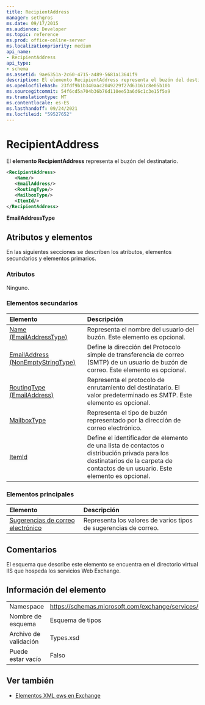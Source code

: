 ```yaml
---
title: RecipientAddress
manager: sethgros
ms.date: 09/17/2015
ms.audience: Developer
ms.topic: reference
ms.prod: office-online-server
ms.localizationpriority: medium
api_name:
- RecipientAddress
api_type:
- schema
ms.assetid: 9ae6351a-2c60-4715-a489-5681a13641f9
description: El elemento RecipientAddress representa el buzón del destinatario.
ms.openlocfilehash: 23fdf9b1b340aac2049229f27d63161c8e05b10b
ms.sourcegitcommit: 54f6cd5a704b36b76d110ee53a6d6c1c3e15f5a9
ms.translationtype: MT
ms.contentlocale: es-ES
ms.lasthandoff: 09/24/2021
ms.locfileid: "59527652"
---
```

# <a name="recipientaddress"></a>RecipientAddress

El **elemento RecipientAddress** representa el buzón del destinatario. 
  
```xml
<RecipientAddress>
   <Name/>
   <EmailAddress/>
   <RoutingType/>
   <MailboxType/>
   <ItemId/>
</RecipientAddress>
```

 **EmailAddressType**
## <a name="attributes-and-elements"></a>Atributos y elementos

En las siguientes secciones se describen los atributos, elementos secundarios y elementos primarios.
  
### <a name="attributes"></a>Atributos

Ninguno.
  
### <a name="child-elements"></a>Elementos secundarios

|**Elemento**|**Descripción**|
|:-----|:-----|
|[Name (EmailAddressType)](name-emailaddresstype.md) <br/> |Representa el nombre del usuario del buzón. Este elemento es opcional.  <br/> |
|[EmailAddress (NonEmptyStringType)](emailaddress-nonemptystringtype.md) <br/> |Define la dirección del Protocolo simple de transferencia de correo (SMTP) de un usuario de buzón de correo. Este elemento es opcional.  <br/> |
|[RoutingType (EmailAddress)](routingtype-emailaddress.md) <br/> |Representa el protocolo de enrutamiento del destinatario. El valor predeterminado es SMTP. Este elemento es opcional.  <br/> |
|[MailboxType](mailboxtype.md) <br/> |Representa el tipo de buzón representado por la dirección de correo electrónico.  <br/> |
|[ItemId](itemid.md) <br/> |Define el identificador de elemento de una lista de contactos o distribución privada para los destinatarios de la carpeta de contactos de un usuario. Este elemento es opcional.  <br/> |
   
### <a name="parent-elements"></a>Elementos principales

|**Elemento**|**Descripción**|
|:-----|:-----|
|[Sugerencias de correo electrónico](mailtips.md) <br/> |Representa los valores de varios tipos de sugerencias de correo.  <br/> |
   
## <a name="remarks"></a>Comentarios

El esquema que describe este elemento se encuentra en el directorio virtual IIS que hospeda los servicios Web Exchange.
  
## <a name="element-information"></a>Información del elemento

|||
|:-----|:-----|
|Namespace  <br/> |https://schemas.microsoft.com/exchange/services/2006/types  <br/> |
|Nombre de esquema  <br/> |Esquema de tipos  <br/> |
|Archivo de validación  <br/> |Types.xsd  <br/> |
|Puede estar vacío  <br/> |Falso  <br/> |
   
## <a name="see-also"></a>Ver también



- [Elementos XML ews en Exchange](ews-xml-elements-in-exchange.md)

